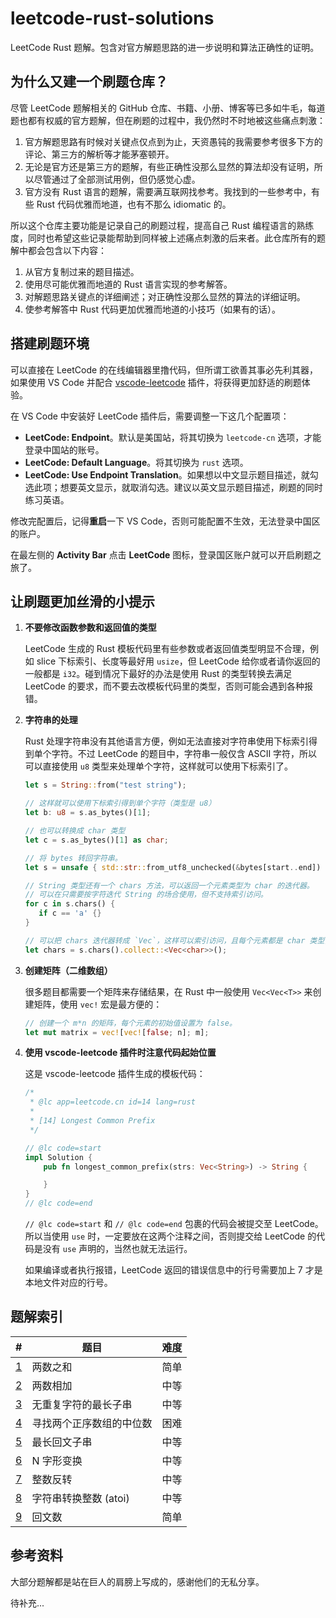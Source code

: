 # leetcode-rust-solutions

LeetCode Rust 题解。包含对官方解题思路的进一步说明和算法正确性的证明。

## 为什么又建一个刷题仓库？

尽管 LeetCode 题解相关的 GitHub 仓库、书籍、小册、博客等已多如牛毛，每道题也都有权威的官方题解，但在刷题的过程中，我仍然时不时地被这些痛点刺激：

1. 官方解题思路有时候对关键点仅点到为止，天资愚钝的我需要参考很多下方的评论、第三方的解析等才能茅塞顿开。
2. 无论是官方还是第三方的题解，有些正确性没那么显然的算法却没有证明，所以尽管通过了全部测试用例，但仍感觉心虚。
3. 官方没有 Rust 语言的题解，需要满互联网找参考。我找到的一些参考中，有些 Rust 代码优雅而地道，也有不那么 idiomatic 的。

所以这个仓库主要功能是记录自己的刷题过程，提高自己 Rust 编程语言的熟练度，同时也希望这些记录能帮助到同样被上述痛点刺激的后来者。此仓库所有的题解中都会包含以下内容：

1. 从官方复制过来的题目描述。
2. 使用尽可能优雅而地道的 Rust 语言实现的参考解答。
3. 对解题思路关键点的详细阐述；对正确性没那么显然的算法的详细证明。
4. 使参考解答中 Rust 代码更加优雅而地道的小技巧（如果有的话）。

## 搭建刷题环境

可以直接在 LeetCode 的在线编辑器里撸代码，但所谓工欲善其事必先利其器，如果使用 VS Code 并配合 [vscode-leetcode](https://github.com/LeetCode-OpenSource/vscode-leetcode) 插件，将获得更加舒适的刷题体验。

在 VS Code 中安装好 LeetCode 插件后，需要调整一下这几个配置项：

- **LeetCode: Endpoint**。默认是美国站，将其切换为 `leetcode-cn` 选项，才能登录中国站的账号。
- **LeetCode: Default Language**。将其切换为 `rust` 选项。
- **LeetCode: Use Endpoint Translation**。如果想以中文显示题目描述，就勾选此项；想要英文显示，就取消勾选。建议以英文显示题目描述，刷题的同时练习英语。

修改完配置后，记得**重启**一下 VS Code，否则可能配置不生效，无法登录中国区的账户。

在最左侧的 **Activity Bar** 点击 **LeetCode** 图标，登录国区账户就可以开启刷题之旅了。

## 让刷题更加丝滑的小提示

1. **不要修改函数参数和返回值的类型**

   LeetCode 生成的 Rust 模板代码里有些参数或者返回值类型明显不合理，例如 slice 下标索引、长度等最好用 `usize`，但 LeetCode 给你或者请你返回的一般都是 `i32`。碰到情况下最好的办法是使用 Rust 的类型转换去满足 LeetCode 的要求，而不要去改模板代码里的类型，否则可能会遇到各种报错。

2. **字符串的处理**

   Rust 处理字符串没有其他语言方便，例如无法直接对字符串使用下标索引得到单个字符。不过 LeetCode 的题目中，字符串一般仅含 ASCII 字符，所以可以直接使用 `u8` 类型来处理单个字符，这样就可以使用下标索引了。

   ```rust
   let s = String::from("test string");

   // 这样就可以使用下标索引得到单个字符（类型是 u8）
   let b: u8 = s.as_bytes()[1];

   // 也可以转换成 char 类型
   let c = s.as_bytes()[1] as char;

   // 将 bytes 转回字符串。
   let s = unsafe { std::str::from_utf8_unchecked(&bytes[start..end]) }.to_string();

   // String 类型还有一个 chars 方法，可以返回一个元素类型为 char 的迭代器。
   // 可以在只需要按字符迭代 String 的场合使用，但不支持索引访问。
   for c in s.chars() {
      if c == 'a' {}
   }

   // 可以把 chars 迭代器转成 `Vec`，这样可以索引访问，且每个元素都是 char 类型，操作起来比较方便，但缺点是需要复制一遍字符串。
   let chars = s.chars().collect::<Vec<char>>();
   ```

3. **创建矩阵（二维数组）**

   很多题目都需要一个矩阵来存储结果，在 Rust 中一般使用 `Vec<Vec<T>>` 来创建矩阵，使用 `vec!` 宏是最方便的：

   ```rust
   // 创建一个 m*n 的矩阵，每个元素的初始值设置为 false。
   let mut matrix = vec![vec![false; n]; m];
   ```

4. **使用 vscode-leetcode 插件时注意代码起始位置**

   这是 vscode-leetcode 插件生成的模板代码：

   ```rust
   /*
    * @lc app=leetcode.cn id=14 lang=rust
    *
    * [14] Longest Common Prefix
    */

   // @lc code=start
   impl Solution {
       pub fn longest_common_prefix(strs: Vec<String>) -> String {

       }
   }
   // @lc code=end
   ```

   `// @lc code=start` 和 `// @lc code=end` 包裹的代码会被提交至 LeetCode。所以当使用 `use` 时，一定要放在这两个注释之间，否则提交给 LeetCode 的代码是没有 `use` 声明的，当然也就无法运行。

   如果编译或者执行报错，LeetCode 返回的错误信息中的行号需要加上 7 才是本地文件对应的行号。

## 题解索引

| #     | 题目                     | 难度 |
| ----- | ------------------------ | ---- |
| [1][] | 两数之和                 | 简单 |
| [2][] | 两数相加                 | 中等 |
| [3][] | 无重复字符的最长子串     | 中等 |
| [4][] | 寻找两个正序数组的中位数 | 困难 |
| [5][] | 最长回文子串             | 中等 |
| [6][] | N 字形变换               | 中等 |
| [7][] | 整数反转                 | 中等 |
| [8][] | 字符串转换整数 (atoi)    | 中等 |
| [9][] | 回文数                   | 简单 |

[1]: ./solutions/1.%20%E4%B8%A4%E6%95%B0%E4%B9%8B%E5%92%8C.md
[2]: ./solutions/2.%20%E4%B8%A4%E6%95%B0%E7%9B%B8%E5%8A%A0.md
[3]: ./solutions/3.%20%E6%97%A0%E9%87%8D%E5%A4%8D%E5%AD%97%E7%AC%A6%E7%9A%84%E6%9C%80%E9%95%BF%E5%AD%90%E4%B8%B2.md
[4]: ./solutions/4.%20%E5%AF%BB%E6%89%BE%E4%B8%A4%E4%B8%AA%E6%AD%A3%E5%BA%8F%E6%95%B0%E7%BB%84%E7%9A%84%E4%B8%AD%E4%BD%8D%E6%95%B0.md
[5]: ./solutions/5.%20%E6%9C%80%E9%95%BF%E5%9B%9E%E6%96%87%E5%AD%90%E4%B8%B2.md
[6]: ./solutions/6.%20N%20%E5%AD%97%E5%BD%A2%E5%8F%98%E6%8D%A2.md
[7]: ./solutions/7.%20%E6%95%B4%E6%95%B0%E5%8F%8D%E8%BD%AC.md
[8]: ./solutions/8.%20%E5%AD%97%E7%AC%A6%E4%B8%B2%E8%BD%AC%E6%8D%A2%E6%95%B4%E6%95%B0%20(atoi).md
[9]: ./solutions/9.%20%E5%9B%9E%E6%96%87%E6%95%B0.md

## 参考资料

大部分题解都是站在巨人的肩膀上写成的，感谢他们的无私分享。

待补充...
